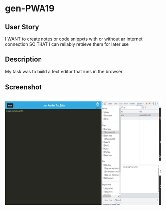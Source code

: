 # gen-PWA19

## User Story

I WANT to create notes or code snippets with or without an internet connection
SO THAT I can reliably retrieve them for later use

## Description

My task was to build a text editor that runs in the browser.

## Screenshot

<section>
    <img alt="screenshot" src="./assets/screenshot.png" width=550px height=350px>
</section>

